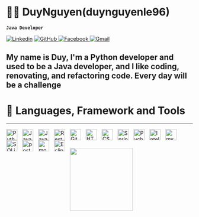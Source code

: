 # 🏄‍♂️ DuyNguyen(duynguyenle96)
 **`Java Developer`**
 
[![Linkedin](https://img.shields.io/badge/LinkedIn-0077B5?style=for-the-badge&logo=linkedin&logoColor=white)](https://www.linkedin.com/in/duy-nguy%E1%BB%85n-692a12275/)
[![GitHub](https://img.shields.io/badge/GitHub-100000?style=for-the-badge&logo=github&logoColor=white) ](https://github.com/DuyNguyenLe96)
[![Facebook](https://img.shields.io/badge/Facebook-Connect-brightgreen?style=for-the-badge&labelColor=white&logo=facebook) ](https://www.facebook.com/duy.nguyen.526/)
[![Gmail](https://img.shields.io/badge/Gmail-D14836?style=for-the-badge&logo=gmail&logoColor=white)](mailto:duynguyenle1196@gmail.com)
## My name is Duy, I'm a Python developer and used to be a Java developer, and I like coding, renovating, and refactoring code. Every day will be a challenge

# 🧰 Languages, Framework and Tools
---
<img align="left" alt="Python" width="30px" style="padding-right:10px;" src="https://cdn.jsdelivr.net/gh/devicons/devicon@latest/icons/python/python-original.svg"/>
<img align="left" alt="Java" width="30px" style="padding-right:10px;" src="https://cdn.jsdelivr.net/gh/devicons/devicon/icons/java/java-original.svg"/>
<img align="left" alt="JavaScript" width="30px" style="padding-right:10px;" src="https://cdn.jsdelivr.net/gh/devicons/devicon@latest/icons/javascript/javascript-original.svg"/>
<img align="left" alt="Rest" width="30px" style="padding-right:10px;" src="https://cdn.jsdelivr.net/gh/devicons/devicon@latest/icons/djangorest/djangorest-original.svg" />
<img align="left" alt="Git" width="30px" style="padding-right:10px;" src="https://cdn.jsdelivr.net/gh/devicons/devicon/icons/git/git-original.svg" />
<img align="left" alt="HTML" width="30px" style="padding-right:10px;" src="https://cdn.jsdelivr.net/gh/devicons/devicon/icons/html5/html5-plain.svg" />
<img align="left" alt="CSS" width="30px" style="padding-right:10px;" src="https://cdn.jsdelivr.net/gh/devicons/devicon/icons/css3/css3-plain.svg" />
<img align="left" alt="Spring" width="30px" style="padding-right:10px;" src="https://cdn.jsdelivr.net/gh/devicons/devicon/icons/spring/spring-original.svg" />
<img align="left" alt="Pycharm" width="30px" style="padding-right:10px;" src="https://cdn.jsdelivr.net/gh/devicons/devicon@latest/icons/pycharm/pycharm-original.svg" />
<img align="left" alt="Intelji" width="30px" style="padding-right:10px;" src="https://cdn.jsdelivr.net/gh/devicons/devicon/icons/intellij/intellij-original.svg" />
<img align="left" alt="mySQL" width="30px" style="padding-right:10px;" src="https://cdn.jsdelivr.net/gh/devicons/devicon/icons/mysql/mysql-original.svg" />
<img align="left" alt="SQLite" width="30px" style="padding-right:10px;" src="https://cdn.jsdelivr.net/gh/devicons/devicon@latest/icons/sqlite/sqlite-original.svg" />
<img align="left" alt="postgres" width="30px" style="padding-right:10px;" src="https://cdn.jsdelivr.net/gh/devicons/devicon@latest/icons/postgresql/postgresql-original-wordmark.svg" />
<img align="left" alt="mongodb" width="30px" style="padding-right:10px;" src="https://cdn.jsdelivr.net/gh/devicons/devicon@latest/icons/mongodb/mongodb-plain-wordmark.svg" />
<img align="left" alt="Eclipse" width="30px" style="padding-right:10px;" src="https://drive.google.com/uc?export=view&id=16YqhU8kYSnwRimp2aucIb8XRusHoqV7_" />


<br />
<br />
<br />
<div align="left">
	<img height="170em" src="https://github-readme-stats-sigma-five.vercel.app/api/top-langs/?username=DuyNguyenle96&theme=dark&show_icons=true&hide_border=true&layout=compact&langs_count=8"/>
</div>
